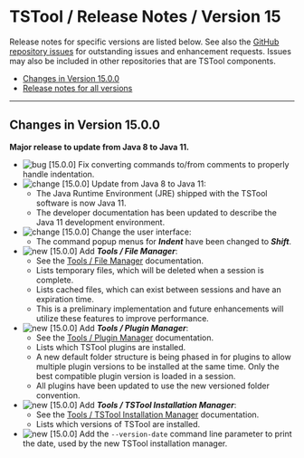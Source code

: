 # TSTool / Release Notes / Version 15 #

Release notes for specific versions are listed below.
See also the [GitHub repository issues](https://github.com/OpenCDSS/cdss-app-tstool-main/issues)
for outstanding issues and enhancement requests.
Issues may also be included in other repositories that are TSTool components.

*   [Changes in Version 15.0.0](#changes-in-version-1500)
*   [Release notes for all versions](release-notes.md)

----------

## Changes in Version 15.0.0 ##

**Major release to update from Java 8 to Java 11.**

*   ![bug](bug.png) [15.0.0] Fix converting commands to/from comments to properly handle indentation.
*   ![change](change.png) [15.0.0] Update from Java 8 to Java 11:
    +   The Java Runtime Environment (JRE) shipped with the TSTool software is now Java 11.
    +   The developer documentation has been updated to describe the Java 11 development environment.
*   ![change](change.png) [15.0.0] Change the user interface:
    +   The command popup menus for ***Indent*** have been changed to ***Shift***.
*   ![new](new.png) [15.0.0] Add ***Tools / File Manager***:
    +   See the [Tools / File Manager](../tools/tools.md#file-manager) documentation.
    +   Lists temporary files, which will be deleted when a session is complete.
    +   Lists cached files, which can exist between sessions and have an expiration time.
    +   This is a preliminary implementation and future enhancements will utilize these features to improve performance.
*   ![new](new.png) [15.0.0] Add ***Tools / Plugin Manager***:
    +   See the [Tools / Plugin Manager](../tools/tools.md#plugin-manager) documentation.
    +   Lists which TSTool plugins are installed.
    +   A new default folder structure is being phased in for plugins
        to allow multiple plugin versions to be installed at the same time.
        Only the best compatible plugin version is loaded in a session.
    +   All plugins have been updated to use the new versioned folder convention.
*   ![new](new.png) [15.0.0] Add ***Tools / TSTool Installation Manager***:
    +   See the [Tools / TSTool Installation Manager](../tools/tools.md#tstool-installation-manager) documentation.
    +   Lists which versions of TSTool are installed.
*   ![new](new.png) [15.0.0] Add the `--version-date` command line parameter to
    print the date, used by the new TSTool installation manager.
